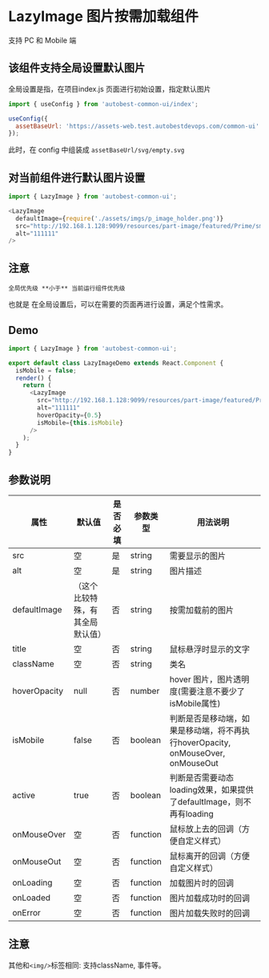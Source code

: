 # LazyImage 图片按需加载组件

支持 PC 和 Mobile 端

## 该组件支持全局设置默认图片

全局设置是指，在项目index.js 页面进行初始设置，指定默认图片

```javascript
import { useConfig } from 'autobest-common-ui/index';

useConfig({
  assetBaseUrl: 'https://assets-web.test.autobestdevops.com/common-ui'
});
```

此时，在 config 中组装成 `assetBaseUrl/svg/empty.svg`

## 对当前组件进行默认图片设置

```javascript
import { LazyImage } from 'autobest-common-ui';

<LazyImage
  defaultImage={require('./assets/imgs/p_image_holder.png')}
  src="http://192.168.1.128:9099/resources/part-image/featured/Prime/small/Default/water-pump.jpg"
  alt="111111"
/>
```

## 注意

`全局优先级 **小于** 当前运行组件优先级`

也就是 在全局设置后，可以在需要的页面再进行设置，满足个性需求。

## Demo
```javascript
import { LazyImage } from 'autobest-common-ui';

export default class LazyImageDemo extends React.Component {
  isMobile = false;
  render() {
    return (
      <LazyImage
        src="http://192.168.1.128:9099/resources/part-image/featured/Prime/small/Default/water-pump.jpg"
        alt="111111"
        hoverOpacity={0.5}
        isMobile={this.isMobile}
      />
    );
  }
}
```
## 参数说明

| 属性 | 默认值 | 是否必填 | 参数类型 | 用法说明 |
| ------ | ------ | ------ | ------ | ------ |
| src | 空 | 是 | string | 需要显示的图片 |
| alt | 空 | 是 | string | 图片描述 |
| defaultImage | （这个比较特殊，有其全局默认值） | 否 | string | 按需加载前的图片 |
| title | 空 | 否 | string | 鼠标悬浮时显示的文字 |
| className | 空 | 否 | string | 类名 |
| hoverOpacity | null | 否 | number | hover 图片，图片透明度(需要注意不要少了isMobile属性) |
| isMobile | false | 否 | boolean | 判断是否是移动端，如果是移动端，将不再执行hoverOpacity, onMouseOver, onMouseOut |
| active | true | 否 | boolean | 判断是否需要动态loading效果，如果提供了defaultImage，则不再有loading |
| onMouseOver | 空 | 否 | function | 鼠标放上去的回调（方便自定义样式） |
| onMouseOut | 空 | 否 | function | 鼠标离开的回调（方便自定义样式） |
| onLoading | 空 | 否 | function | 加载图片时的回调 |
| onLoaded | 空 | 否 | function | 图片加载成功时的回调 |
| onError | 空 | 否 | function | 图片加载失败时的回调 |


## 注意

其他和`<img/>`标签相同: 支持className, 事件等。

